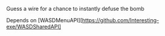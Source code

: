 Guess a wire for a chance to instantly defuse the bomb

Depends on [WASDMenuAPI][https://github.com/Interesting-exe/WASDSharedAPI]
